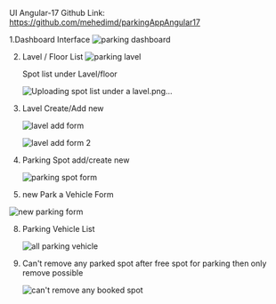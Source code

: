 UI Angular-17 Github Link: https://github.com/mehedimd/parkingAppAngular17

1.Dashboard Interface
   ![parking dashboard](https://github.com/user-attachments/assets/02603232-3e15-44f0-a413-919042c10107)


2. Lavel / Floor List
   ![parking lavel](https://github.com/user-attachments/assets/42e0f00f-5442-40f3-b589-b311c0e0664d)

   Spot list under Lavel/floor
   
   ![Uploading spot list under a lavel.png…]()


4. Lavel Create/Add new
   
   ![lavel add form](https://github.com/user-attachments/assets/1a9cb33b-673c-42e8-92e8-e01036142ef4)
   
   ![lavel add form 2](https://github.com/user-attachments/assets/33a02377-0177-4653-9f67-7c04ecb98e2a)
   
6. Parking Spot add/create new
   
   ![parking spot form](https://github.com/user-attachments/assets/09f463e2-2076-4d3f-b8fb-6db81914e35d)

7. new Park a Vehicle Form

  ![new parking form](https://github.com/user-attachments/assets/ac6d749c-c1e1-4560-90a3-e95d7c493caa)

8. Parking Vehicle List

   ![all parking vehicle](https://github.com/user-attachments/assets/4801610f-c416-41e1-835a-802bb358eccf)

9. Can't remove any parked spot after free spot for parking then only remove possible

   ![can't remove any booked spot](https://github.com/user-attachments/assets/adc095a3-0e09-47ed-8c28-e63fa9b1d3cc)



